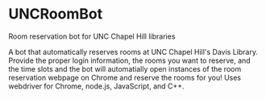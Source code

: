 # UNCRoomBot
Room reservation bot for UNC Chapel Hill libraries

A bot that automatically reserves rooms at UNC Chapel Hill's Davis Library. Provide the proper login information, the rooms you want to reserve, and the time slots and the bot will automatially open instances of the room reservation webpage on Chrome and reserve the rooms for you! Uses webdriver for Chrome, node.js, JavaScript, and C++.
